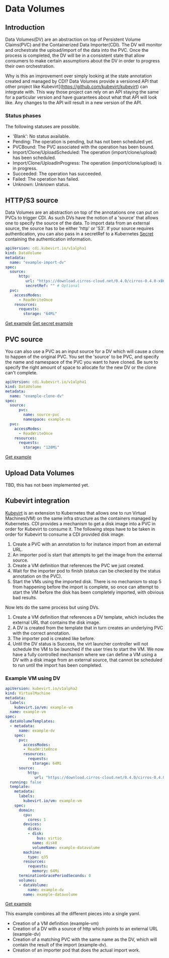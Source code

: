 # Data Volumes

## Introduction
Data Volumes(DV) are an abstraction on top of Persistent Volume Claims(PVC) and the Containerized Data Importer(CDI). The DV will monitor and orchestrate the upload/import of the data into the PVC. Once the process is completed, the DV will be in a consistent state that allow consumers to make certain assumptions about the DV in order to progress their own orchestration.

Why is this an improvement over simply looking at the state annotation created and managed by CDI? Data Volumes provide a versioned API that other project like Kubevirt](https://github.com/kubevirt/kubevirt) can integrate with. This way those project can rely on an API staying the same for a particular version and have guarantees about what that API will look like. Any changes to the API will result in a new version of the API.

### Status phases
The following statuses are possible.
* 'Blank': No status available.
* Pending: The operation is pending, but has not been scheduled yet.
* PVCBound: The PVC associated with the operation has been bound.
* Import/Clone/UploadScheduled: The operation (import/clone/upload) has been scheduled.
* Import/Clone/UploadInProgress: The operation (import/clone/upload) is in progress.
* Succeeded: The operation has succeeded.
* Failed: The operation has failed.
* Unknown: Unknown status.

## HTTP/S3 source
Data Volumes are an abstraction on top of the annotations one can put on PVCs to trigger CDI. As such DVs have the notion of a 'source' that allows one to specify the source of the data. To import data from an external source, the source has to be either 'http' or 'S3'. If your source requires authentication, you can also pass in a secretRef to a Kubernetes [Secret](../manifest/example/endpoint-secret.yaml) containing the authentication information.

```yaml
apiVersion: cdi.kubevirt.io/v1alpha1
kind: DataVolume
metadata:
  name: "example-import-dv"
spec:
  source:
      http:
         url: "https://download.cirros-cloud.net/0.4.0/cirros-0.4.0-x86_64-disk.img" # Or S3
         secretRef: "" # Optional
  pvc:
    accessModes:
      - ReadWriteOnce
    resources:
      requests:
        storage: "64Mi"
```
[Get example](../manifests/example/example-import-dv.yaml)
[Get secret example](../manifest/example/endpoint-secret.yaml)

## PVC source
You can also use a PVC as an input source for a DV which will cause a clone to happen of the original PVC. You set the 'source' to be PVC, and specify the name and namespace of the PVC you want to have cloned. Be sure to specify the right amount of space to allocate for the new DV or the clone can't complete.

```yaml
apiVersion: cdi.kubevirt.io/v1alpha1
kind: DataVolume
metadata:
  name: "example-clone-dv"
spec:
  source:
      pvc:
        name: source-pvc
        namespace: example-ns
  pvc:
    accessModes:
      - ReadWriteOnce
    resources:
      requests:
        storage: "128Mi"
```
[Get example](../manifests/example/example-clone-dv.yaml)

## Upload Data Volumes
TBD, this has not been implemented yet.

## Kubevirt integration
[Kubevirt](https://github.com/kubevirt/kubevirt) is an extension to Kubernetes that allows one to run Virtual Machines(VM) on the same infra structure as the containers managed by Kubernetes. CDI provides a mechanism to get a disk image into a PVC in order for Kubevirt to consume it. The following steps have to be taken in order for Kubevirt to consume a CDI provided disk image.
1. Create a PVC with an annotation to for instance import from an external URL.
2. An importer pod is start that attempts to get the image from the external source.
3. Create a VM definition that references the PVC we just created.
4. Wait for the importer pod to finish (status can be checked by the status annotation on the PVC).
5. Start the VMs using the imported disk.
There is no mechanism to stop 5 from happening before the import is complete, so once can attempt to start the VM before the disk has been completely imported, with obvious bad results.

Now lets do the same process but using DVs.
1. Create a VM definition that references a DV template, which includes the external URL that contains the disk image.
2. A DV is created from the template that in turn creates an underlying PVC with the correct annotation.
3. The importer pod is created like before.
4. Until the DV status is Success, the virt launcher controller will not schedule the VM to be launched if the user tries to start the VM.
We now have a fully controlled mechanism where we can define a VM using a DV with a disk image from an external source, that cannot be scheduled to run until the import has been completed.

### Example VM using DV
```yaml
apiVersion: kubevirt.io/v1alpha2
kind: VirtualMachine
metadata:
  labels:
    kubevirt.io/vm: example-vm
  name: example-vm
spec:
  dataVolumeTemplates:
  - metadata:
      name: example-dv
    spec:
      pvc:
        accessModes:
        - ReadWriteOnce
        resources:
          requests:
            storage: 64Mi
      source:
          http:
             url: "https://download.cirros-cloud.net/0.4.0/cirros-0.4.0-x86_64-disk.img"
  running: false
  template:
    metadata:
      labels:
        kubevirt.io/vm: example-vm
    spec:
      domain:
        cpu:
          cores: 1
        devices:
          disks:
          - disk:
              bus: virtio
            name: disk0
            volumeName: example-datavolume
        machine:
          type: q35
        resources:
          requests:
            memory: 64Mi
      terminationGracePeriodSeconds: 0
      volumes:
      - dataVolume:
          name: example-dv
        name: example-datavolume
```
[Get example](../manifests/example/example-vm-dv.yaml)

This example combines all the different pieces into a single yaml.
* Creation of a VM definition (example-vm)
* Creation of a DV with a source of http which points to an external URL (example-dv)
* Creation of a matching PVC with the same name as the DV, which will contain the result of the import (example-dv).
* Creation of an importer pod that does the actual import work.
